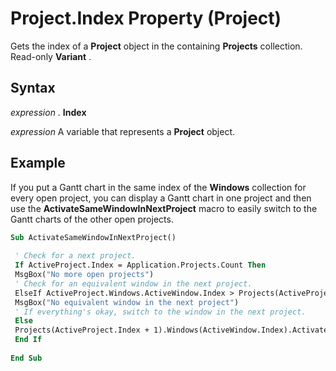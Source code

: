 
# Project.Index Property (Project)

Gets the index of a  **Project** object in the containing **Projects** collection. Read-only **Variant** .


## Syntax

 _expression_ . **Index**

 _expression_ A variable that represents a **Project** object.


## Example

If you put a Gantt chart in the same index of the  **Windows** collection for every open project, you can display a Gantt chart in one project and then use the **ActivateSameWindowInNextProject** macro to easily switch to the Gantt charts of the other open projects.


```vb
Sub ActivateSameWindowInNextProject() 
 
 ' Check for a next project. 
 If ActiveProject.Index = Application.Projects.Count Then 
 MsgBox("No more open projects") 
 ' Check for an equivalent window in the next project. 
 ElseIf ActiveProject.Windows.ActiveWindow.Index > Projects(ActiveProject.Index + 1).Windows.Count Then 
 MsgBox("No equivalent window in the next project") 
 ' If everything's okay, switch to the window in the next project. 
 Else 
 Projects(ActiveProject.Index + 1).Windows(ActiveWindow.Index).Activate 
 End If 
 
End Sub
```

